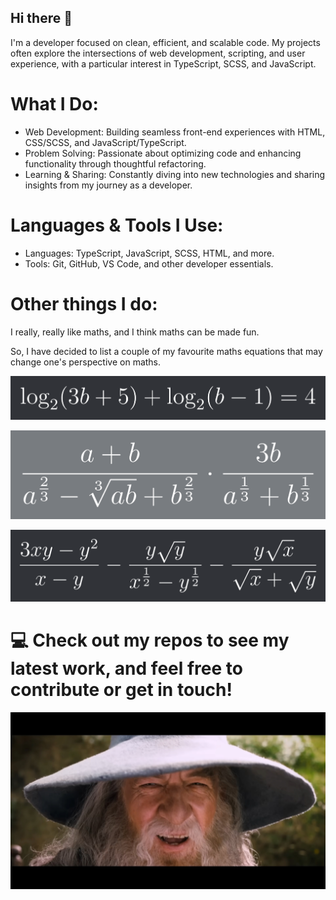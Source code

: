 ## Hi there 👋

I'm a developer focused on clean, efficient, and scalable code. My projects often explore the intersections of web development, scripting, and user experience, with a particular interest in TypeScript, SCSS, and JavaScript.

# What I Do:

   + Web Development: Building seamless front-end experiences with HTML, CSS/SCSS, and JavaScript/TypeScript.
   + Problem Solving: Passionate about optimizing code and enhancing functionality through thoughtful refactoring.
   + Learning & Sharing: Constantly diving into new technologies and sharing insights from my journey as a developer.

# Languages & Tools I Use:

  + Languages: TypeScript, JavaScript, SCSS, HTML, and more.
  + Tools: Git, GitHub, VS Code, and other developer essentials.

# Other things I do:

I really, really like maths, and I think maths can be made fun. 

So, I have decided to list a couple of my favourite maths equations that may change one's perspective on maths.

![Math1!](DmLSolN.png)
<!-- subsititue b for next equation -->

![Math2!](FOuRV0Z.png)
<!-- b=y (next equatiton) -->

![Math3!](AqxS0pA.png)

# 💻 Check out my repos to see my latest work, and feel free to contribute or get in touch!

![GandalfSax!](00d671e482c56d3050d0599b8d1e6184531666ee35cd23aa7d1a7f38ee26156f.png)

<!--
the keys are somewhere here
-->
